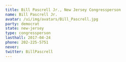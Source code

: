 ```yaml
---
title: Bill Pascrell Jr., New Jersey Congressperson
name: Bill Pascrell Jr.
avatar: /ui/img/avatars/Bill_Pascrell.jpg
party: democrat
state: new-jersey
type: congressperson
lasthall: 2017-04-24
phone: 202-225-5751
never: 
twitter: BillPascrell
---
```


